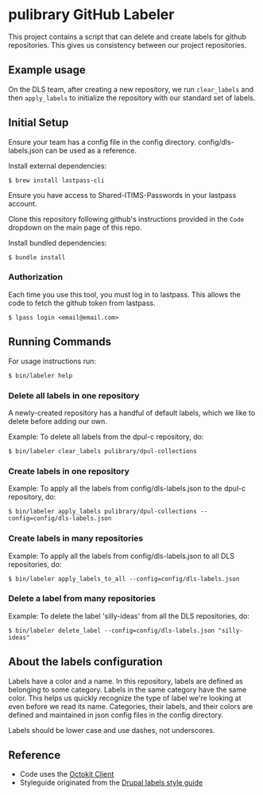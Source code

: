 # pulibrary GitHub Labeler

This project contains a script that can delete and create labels for github repositories. This gives us consistency between our project repositories.

## Example usage

On the DLS team, after creating a new repository, we run `clear_labels`
and then `apply_labels` to initialize the repository with our standard
set of labels. 

## Initial Setup

Ensure your team has a config file in the config directory. config/dls-labels.json can be used as a reference.

Install external dependencies:
```
$ brew install lastpass-cli
```
Ensure you have access to Shared-ITIMS-Passwords in your lastpass account.

Clone this repository following github's instructions provided in the `Code` dropdown on the main page of this repo.

Install bundled dependencies:
```
$ bundle install
```

### Authorization

Each time you use this tool, you must log in to lastpass. This allows the code to fetch the github token from lastpass.

```
$ lpass login <email@email.com>
```

## Running Commands
For usage instructions run:
```
$ bin/labeler help
```

### Delete all labels in one repository 
A newly-created repository has a handful of default labels, which we like to delete before adding our own. 

Example: To delete all labels from the dpul-c repository, do:

```
$ bin/labeler clear_labels pulibrary/dpul-collections
```

### Create labels in one repository
Example: To apply all the labels from config/dls-labels.json to the dpul-c repository, do:

```
$ bin/labeler apply_labels pulibrary/dpul-collections --config=config/dls-labels.json
```

### Create labels in many repositories
Example: To apply all the labels from config/dls-labels.json to all DLS repositories, do:

```
$ bin/labeler apply_labels_to_all --config=config/dls-labels.json
```

### Delete a label from many repositories
Example: To delete the label 'silly-ideas' from all the DLS repositories, do:

```
$ bin/labeler delete_label --config=config/dls-labels.json "silly-ideas"
```

## About the labels configuration

Labels have a color and a name. In this repository, labels are defined as
belonging to some category. Labels in the same category have the same color.
This helps us quickly recognize the type of label we're looking at even before
we read its name. Categories, their labels, and their colors are defined and
maintained in json config files in the config directory.

Labels should be lower case and use dashes, not underscores.

## Reference
* Code uses the [Octokit Client](https://octokit.github.io/octokit.rb/Octokit/Client/Labels.html)
* Styleguide originated from the [Drupal labels style guide](https://github.com/pulibrary/pul_library_drupal/wiki/Issues-Label-Style-Guide)

